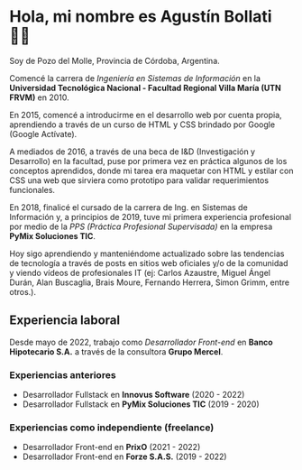 # Hola, mi nombre es Agustín Bollati 👋🏻

Soy de Pozo del Molle, Provincia de Córdoba, Argentina.

Comencé la carrera de *Ingeniería en Sistemas de Información* en la **Universidad Tecnológica Nacional - Facultad Regional Villa María (UTN FRVM)** en 2010.

En 2015, comencé a introducirme en el desarrollo web por cuenta propia, aprendiendo a través de un curso de HTML y CSS brindado por Google (Google Actívate).

A mediados de 2016, a través de una beca de I&D (Investigación y Desarrollo) en la facultad, puse por primera vez en práctica algunos de los conceptos aprendidos, donde mi tarea era maquetar con HTML y estilar con CSS una web que sirviera como prototipo para validar requerimientos funcionales.

En 2018, finalicé el cursado de la carrera de Ing. en Sistemas de Información y, a principios de 2019, tuve mi primera experiencia profesional por medio de la *PPS (Práctica Profesional Supervisada)* en la empresa **PyMix Soluciones TIC**.

Hoy sigo aprendiendo y manteniéndome actualizado sobre las tendencias de tecnología a través de posts en sitios web oficiales y/o de la comunidad y viendo vídeos de profesionales IT (ej: Carlos Azaustre, Miguel Ángel Durán, Alan Buscaglia, Brais Moure, Fernando Herrera, Simon Grimm, entre otros.).

## Experiencia laboral

Desde mayo de 2022, trabajo como *Desarrollador Front-end* en **Banco Hipotecario S.A.** a través de la consultora **Grupo Mercel**.

### Experiencias anteriores

- Desarrollador Fullstack en **Innovus Software** (2020 - 2022)
- Desarrollador Fullstack en **PyMix Soluciones TIC** (2019 - 2020)

### Experiencias como independiente (freelance)

- Desarrollador Front-end en **PrixO** (2021 - 2022)
- Desarrollador Front-end en **Forze S.A.S.** (2019 - 2022)
